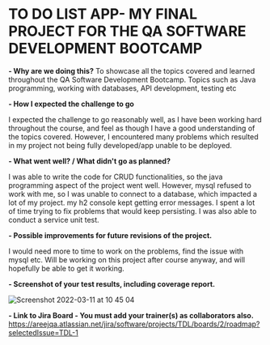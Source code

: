 # TO DO LIST APP- MY FINAL PROJECT FOR THE QA SOFTWARE DEVELOPMENT BOOTCAMP

**- Why are we doing this?**
To showcase all the topics covered and learned throughout the QA Software Development Bootcamp. Topics such as Java programming, working with databases, API development, testing etc

**- How I expected the challenge to go**

I expected the challenge to go reasonably well, as I have been working hard throughout the course, and feel as though I have a good understanding of the topics covered. However, I encountered many problems which resulted in my project not being fully developed/app unable to be deployed. 

**- What went well? / What didn't go as planned?**

I was able to write the code for CRUD functionalities, so the java programming aspect of the project went well. However, mysql refused to work with me, so I was unable to connect to a database, which impacted a lot of my project. my h2 console kept getting error messages. I spent a lot of time trying to fix problems that would keep persisting. 
I was also able to conduct a service unit test. 

**- Possible improvements for future revisions of the project.**

I would need more to time to work on the problems, find the issue with mysql etc. 
Will be working on this project after course anyway, and will hopefully be able to get it working.

**- Screenshot of your test results, including coverage report.**

![Screenshot 2022-03-11 at 10 45 04](https://user-images.githubusercontent.com/97736441/157878518-7fbff2d9-90fa-4f6c-bce4-5e99722719b4.png)

**- Link to Jira Board - You must add your trainer(s) as collaborators also.**
https://areejqa.atlassian.net/jira/software/projects/TDL/boards/2/roadmap?selectedIssue=TDL-1 
